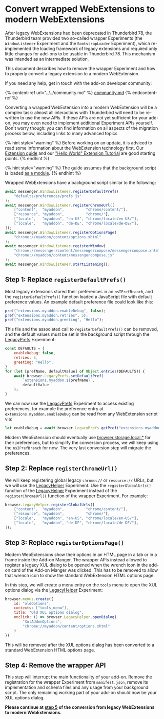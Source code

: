 # Convert wrapped WebExtensions to modern WebExtensions

After legacy WebExtensions had been deprecated in Thunderbird 78, the Thunderbird team provided two so-called wrapper Experiments (the `WindowListener` Experiment and the `BootstrapLoader` Experiment), which re-implemented the loading framework of legacy extensions and required only little changes for add-ons to be usable in Thunderbird 78. This mechanism was intended as an intermediate solution.

This document describes how to remove the wrapper Experiment and how to properly convert a legacy extension to a modern WebExtension.

If you need any help, get in touch with the add-on developer community:

{% content-ref url="../../community.md" %}
[community.md](../../community.md)
{% endcontent-ref %}

Converting a wrapped WebExtension into a modern WebExtension will be a complex task: almost all interactions with Thunderbird will need to be re-written to use the new APIs. If these APIs are not yet sufficient for your add-on, you may even need to implement additional Experiment APIs yourself. Don't worry though: you can find information on all aspects of the migration process below, including links to many advanced topics.

{% hint style="warning" %}
Before working on an update, it is adviced to read some information about the WebExtension technology first. Our [Extension guide](../../mailextensions/) and our ["Hello World" Extension Tutorial](../../hello-world-add-on/) are good starting points.
{% endhint %}

{% hint style="warning" %}
The guide assumes that the background script is loaded [as a module](../../mailextensions/#background-page).
{% endhint %}

Wrapped WebExtensions have a background script similar to the following:

```javascript
await messenger.WindowListener.registerDefaultPrefs(
    "defaults/preferences/prefs.js"
);
await messenger.WindowListener.registerChromeUrl([
    ["content",  "myaddon",          "chrome/content/"],
    ["resource", "myaddon",          "chrome/"],
    ["locale",   "myaddon", "en-US", "chrome/locale/en-US/"],
    ["locale",   "myaddon", "de-DE", "chrome/locale/de-DE/"],
]);
await messenger.WindowListener.registerOptionsPage(
    "chrome://myaddon/content/options.xhtml"
);
await messenger.WindowListener.registerWindow(
    "chrome://messenger/content/messengercompose/messengercompose.xhtml",
    "chrome://myaddon/content/messengercompose.js"
);
await messenger.WindowListener.startListening();
```

## Step 1: Replace `registerDefaultPrefs()`

Most legacy extensions stored their preferences in an `nsIPrefBranch`, and the `registerDefaultPrefs()` function loaded a JavaScript file with default preference values. An example default preference file could look like this:

```javascript
pref("extensions.myaddon.enableDebug", false);
pref("extensions.myaddon.retries", 5);
pref("extensions.myaddon.greeting", "Hello");
```

This file and the associated call to `registerDefaultPrefs()` can be removed, and the default values must be set in the background script through the [LegacyPrefs](https://github.com/thunderbird/webext-support/tree/master/experiments/LegacyPrefs) Experiment:

```javascript
const DEFAULTS = {
    enableDebug: false,
    retries: 5,
    greeting: "Hello",
}
for (let [prefName, defaultValue] of Object.entries(DEFAULTS)) {
    await browser.LegacyPrefs.setDefaultPref(
        `extensions.myaddon.${prefName}`,
        defaultValue
    );
}
```

We can now use the [LegacyPrefs](https://github.com/thunderbird/webext-support/tree/master/experiments/LegacyPrefs) Experiment to access existing preferences, for example the preference entry at `extensions.myaddon.enableDebug` can be read from any WebExtension script via:

```javascript
let enableDebug = await browser.LegacyPrefs.getPref("extensions.myaddon.enableDebug");
```

Modern WebExtension should eventually use [browser.storage.local.*](https://developer.mozilla.org/en-US/docs/Mozilla/Add-ons/WebExtensions/API/storage/local) for their preferences, but to simplify the conversion process, we will keep using the `nsIPrefBranch` for now. The very last conversion step will migrate the preferences.

## Step 2: Replace `registerChromeUrl()`

We will keep registering global legacy `chrome://` or `resource://` URLs, but we will use the [LegacyHelper](https://github.com/thunderbird/webext-support/tree/master/experiments/LegacyHelper) Experiment. Use the `registerGlobalUrls()` function of the [LegacyHelper](https://github.com/thunderbird/webext-support/tree/master/experiments/LegacyHelper) Experiment instead of the `registerChromeUrl()` function of the wrapper Experiment. For example:

```javascript
browser.LegacyHelper.registerGlobalUrls([
    ["content",  "myaddon",          "chrome/content/"],
    ["resource", "myaddon",          "chrome/"],
    ["locale",   "myaddon", "en-US", "chrome/locale/en-US/"],
    ["locale",   "myaddon", "de-DE", "chrome/locale/de-DE/"],
]);
```

## Step 3: Replace `registerOptionsPage()`

Modern WebExtensions show their options in an HTML page in a tab or in a frame inside the Add-on Manger. The wrapper APIs instead allowed to register a legacy XUL dialog to be opened when the wrench icon in the add-on card of the Add-on Manger was clicked. This has to be removed to allow that wrench icon to show the standard WebExtension HTML options page.

In this step, we will create a menu entry on the `tools` menu to open the XUL options dialog via the [LegacyHelper](https://github.com/thunderbird/webext-support/tree/master/experiments/LegacyHelper) Experiment:

```javascript
browser.menus.create({
    id: "oldOptions",
    contexts: ["tools_menu"],
    title: "Old XUL options dialog",
    onclick: () => browser.LegacyHelper.openDialog(
        "XulAddonOptions",
        "chrome://myaddon/content/options.xhtml"
    )
})
```

This will be removed after the XUL options dialog has been converted to a standard WebExtension HTML options page.

## Step 4: Remove the wrapper API

This step will interrupt the main functionality of your add-on. Remove the registration for the wrapper Experiment from `manifest.json`, remove its implementation and schema files and any usage from your background script. The only remaining working part of your add-on should now be your XUL options dialog.

**Please continue at** [**step 5**](legacy-to-modern.md#step-5-converting-locale-files) **of the conversion from legacy WebExtensions to modern WebExtensions.**
